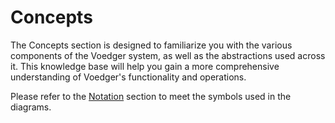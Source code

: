 # Concepts

The Concepts section is designed to familiarize you with the various components of the Voedger system, as well as the abstractions used across it. This knowledge base will help you gain a more comprehensive understanding of Voedger's functionality and operations.

Please refer to the [Notation](notation.md) section to meet the symbols used in the diagrams.
